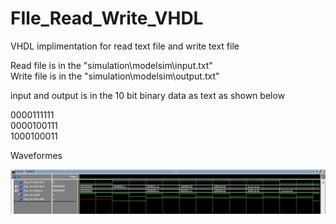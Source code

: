 # FIle_Read_Write_VHDL

VHDL implimentation for read text file and write text file
 
Read file is in the "simulation\modelsim\input.txt"</br>
Write file is in the "simulation\modelsim\output.txt"

input and output is in the 10 bit binary data as text as shown below

0000111111</br>
0000100111</br>
1000100011</br>

Waveformes

![Waveforms](waveform.JPG)